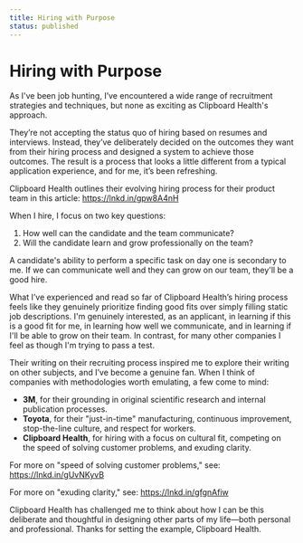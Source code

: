 ```yaml
---
title: Hiring with Purpose
status: published
---
```


# Hiring with Purpose

As I've been job hunting, I’ve encountered a wide range of recruitment
strategies and techniques, but none as exciting as Clipboard Health's
approach.

They’re not accepting the status quo of hiring based on resumes and
interviews. Instead, they’ve deliberately decided on the outcomes they
want from their hiring process and designed a system to achieve those
outcomes. The result is a process that looks a little different from a
typical application experience, and for me, it’s been refreshing.

Clipboard Health outlines their evolving hiring process for their
product team in this article: https://lnkd.in/gpw8A4nH

When I hire, I focus on two key questions:

1. How well can the candidate and the team communicate?
2. Will the candidate learn and grow professionally on the team?

A candidate's ability to perform a specific task on day one is
secondary to me. If we can communicate well and they can grow on our
team, they'll be a good hire.

What I’ve experienced and read so far of Clipboard Health’s hiring
process feels like they genuinely prioritize finding good fits over
simply filling static job descriptions. I'm genuinely interested, as
an applicant, in learning if this is a good fit for me, in learning
how well we communicate, and in learning if I'll be able to grow on
their team. In contrast, for many other companies I feel as though I'm
trying to pass a test.

Their writing on their recruiting process inspired me to explore their
writing on other subjects, and I’ve become a genuine fan. When I think
of companies with methodologies worth emulating, a few come to mind:

* **3M**, for their grounding in original scientific research and
    internal publication processes.
* **Toyota**, for their "just-in-time" manufacturing, continuous
    improvement, stop-the-line culture, and respect for workers.
* **Clipboard Health**, for hiring with a focus on cultural fit,
    competing on the speed of solving customer problems, and exuding
    clarity.

For more on "speed of solving customer problems," see:
https://lnkd.in/gUvNKyvB

For more on "exuding clarity," see:
https://lnkd.in/gfgnAfiw

Clipboard Health has challenged me to think about how I can be this
deliberate and thoughtful in designing other parts of my life—both
personal and professional. Thanks for setting the example, Clipboard
Health.